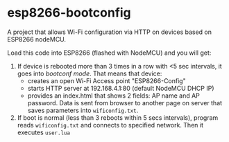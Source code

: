 # esp8266-bootconfig

A project that allows Wi-Fi configuration via HTTP on devices based on ESP8266 nodeMCU.

Load this code into ESP8266 (flashed with NodeMCU) and you will get:

1. If device is rebooted more than 3 times in a row with <5 sec intervals, it goes into *bootconf mode*. That means that device:
    * creates an open Wi-Fi Access point "ESP8266-Config"
    * starts HTTP server at 192.168.4.1:80 (default NodeMCU DHCP IP)
    * provides an index.html that shows 2 fields: AP name and AP password. Data is sent from browser to another page on server 
      that saves parameters into ````wificonfig.txt````.
2. If boot is normal (less than 3 reboots within 5 secs intervals), program reads ````wificonfig.txt```` and connects to 
specified network. Then it executes ````user.lua````
